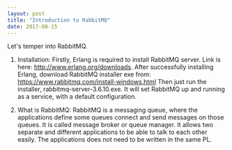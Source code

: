 ```yaml
---
layout: post
title: "Introduction to RabbitMQ"
date: 2017-08-15
---
```


Let's temper into RabbitMQ. 
1. Installation: 
Firstly, Erlang is required to install RabbitMQ server. Link is here: http://www.erlang.org/downloads.
After successfully installing Erlang, download RabbitMQ installer exe from: https://www.rabbitmq.com/install-windows.html
Then just run the installer, rabbitmq-server-3.6.10.exe. It will set RabbitMQ up and running as a service, with a default configuration.

2. What is RabbitMQ:
RabbitMQ is a messaging queue, where the applications define some queues connect and send messages on those queues. It is called message
broker or queue manager. It allows two separate and different applications to be able to talk to each other easily. The applications does 
not need to be written in the same PL. 



